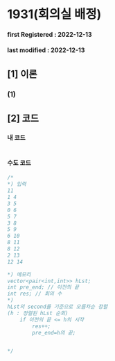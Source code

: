 # 1931(회의실 배정)

#### **first Registered : 2022-12-13**

#### last modified : **2022-12-13**

## \[1] 이론

### (1)&#x20;

## \[2] 코드

#### 내 코드

```cpp
```

#### 수도 코드

```cpp
/*
*) 입력
11
1 4
3 5
0 6
5 7
3 8
5 9
6 10
8 11
8 12
2 13
12 14

*) 메모리
vector<pair<int,int>> hLst;
int pre_end; // 이전의 끝
int res; // 회의 수
*) 
hLst의 second를 기준으로 오름차순 정렬
(h : 정렬된 hLst 순회)
    if 이전의 끝 <= h의 시작 
        res++;
        pre_end=h의 끝;


*/
```

